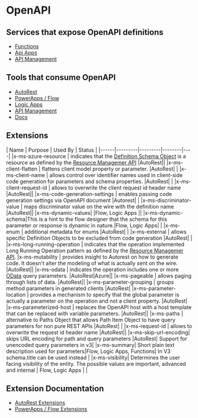 # OpenAPI

## Services that expose OpenAPI definitions
- [Functions](https://docs.microsoft.com/en-us/azure/azure-functions/functions-api-definition) 
- [Api Apps](https://docs.microsoft.com/en-us/azure/app-service-api/app-service-api-dotnet-get-started)
- [API Management](https://docs.microsoft.com/en-us/azure/api-management/api-management-howto-import-api)

## Tools that consume OpenAPI
- [AutoRest](https://github.com/Azure/AutoRest)
- [PowerApps / Flow](https://powerapps.microsoft.com/en-us/tutorials/register-custom-api/)
- [Logic Apps](https://docs.microsoft.com/en-us/azure/connectors/connectors-native-http-swagger)
- [API Management](https://docs.microsoft.com/en-us/azure/api-management/api-management-howto-import-api)
- [Docs](https://docs.microsoft.com)


## Extensions 

| Name | Purpose | Used By |  Status |
|------|---------|---------|--------|----|
|x-ms-azure-resource | indicates that the [Definition Schema Object](https://github.com/OAI/OpenAPI-Specification/blob/master/versions/2.0.md#schemaObject) is a resource as defined by the [Resource Managemer API](https://msdn.microsoft.com/en-us/library/azure/dn790568.aspx) |AutoRest||
|x-ms-client-flatten | flattens client model property or parameter. |AutoRest| |
|x-ms-client-name | allows control over identifier names used in client-side code generation for parameters and schema properties. |AutoRest| |
|x-ms-client-request-id | allows to overwrite the client request id header name |AutoRest||
|x-ms-code-generation-settings | enables passing code generation settings via OpenAPI document |Autorest|  |
|x-ms-discriminator-value | maps discriminator value on the wire with the definition name |AutoRest||
|x-ms-dynamic-values| |Flow, Logic Apps ||
|x-ms-dynamic-schema|This is a hint to the flow designer that the schema for this parameter or response is dynamic in nature.|Flow, Logic Apps| |
|x-ms-enum | additional metadata for enums |AutoRest| |
|x-ms-external | allows specific Definition Objects to be excluded from code generation |AutoRest| |
|x-ms-long-running-operation | indicates that the operation implemented Long Running Operation pattern as defined by the [Resource Managemer API](https://msdn.microsoft.com/en-us/library/azure/dn790568.aspx).
|x-ms-mutability | provides insight to Autorest on how to generate code. It doesn't alter the modeling of what is actually sent on the wire. |AutoRest||
|x-ms-odata | indicates the operation includes one or more [OData](http://www.odata.org/) query parameters. |AutoRest|Azure||
|x-ms-pageable | allows paging through lists of data. |AutoRest||
|x-ms-parameter-grouping | groups method parameters in generated clients |AutoRest|
|x-ms-parameter-location | provides a mechanism to specify that the global parameter is actually a parameter on the operation and not a client property. |AutoRest|
|x-ms-parameterized-host | replaces the OpenAPI host with a host template that can be replaced with variable parameters. |AutoRest||
|x-ms-paths  | alternative to Paths Object that allows Path Item Object to have query parameters for non pure REST APIs |AutoRest| |
|x-ms-request-id | allows to overwrite the request id header name |AutoRest||
|x-ms-skip-url-encoding| skips URL encoding for path and query parameters |AutoRest| Support for unencoded query parameters in v3|
|x-ms-summary| Short plain text description used for parameters|Flow, Logic Apps, Functions| In V3 schema.title can be used instead |
|x-ms-visibility| Determines the user facing visibility of the entity. The possible values are important, advanced and internal | Flow, Logic Apps | |

## Extension Documentation
- [AutoRest Extensions]( https://github.com/Azure/autorest/blob/master/docs/extensions/readme.md)
- [PowerApps / Flow Extensions](https://flow.microsoft.com/en-us/documentation/customapi-how-to-swagger/)
